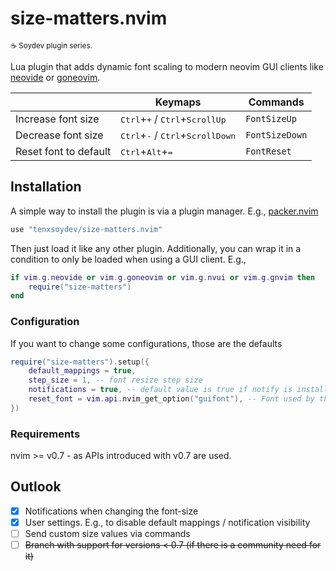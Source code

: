 # size-matters.nvim

<sub>☕ Soydev plugin series.<sub>

Lua plugin that adds dynamic font scaling to modern neovim GUI clients like [neovide][1] or [goneovim][2].

|                       | **Keymaps**                                                          | **Commands**   |
| --------------------- | -------------------------------------------------------------------- | -------------- |
| Increase font size    | <kbd>Ctrl</kbd>+<kbd>+</kbd> / <kbd>Ctrl</kbd>+<kbd>ScrollUp</kbd>   | `FontSizeUp`   |
| Decrease font size    | <kbd>Ctrl</kbd>+<kbd>-</kbd> / <kbd>Ctrl</kbd>+<kbd>ScrollDown</kbd> | `FontSizeDown` |
| Reset font to default | <kbd>Ctrl</kbd>+<kbd>Alt</kbd>+<kbd>=</kbd>                          | `FontReset`    |

## Installation

A simple way to install the plugin is via a plugin manager. E.g., [packer.nvim][3]

```lua
use "tenxsoydev/size-matters.nvim"
```

Then just load it like any other plugin. Additionally, you can wrap it in a condition to only be loaded when using a GUI client. E.g.,

```lua
if vim.g.neovide or vim.g.goneovim or vim.g.nvui or vim.g.gnvim then
	require("size-matters")
end
```

### Configuration

If you want to change some configurations, those are the defaults

```lua
require("size-matters").setup({
	default_mappings = true,
	step_size = 1, -- font resize step size
	notifications = true, -- default value is true if notify is installed else false
	reset_font = vim.api.nvim_get_option("guifont"), -- Font used by the reset command / shortcut.
})
```

### Requirements

nvim >= v0.7 - as APIs introduced with v0.7 are used.<br>

## Outlook

-  [x] Notifications when changing the font-size
-  [x] User settings. E.g., to disable default mappings / notification visibility
-  [ ] Send custom size values via commands
-  [ ] ~~Branch with support for versions \< 0.7 (if there is a community need for it)~~

[1]: https://github.com/neovide/neovide
[2]: https://github.com/akiyosi/goneovim
[3]: https://github.com/wbthomason/packer.nvim
